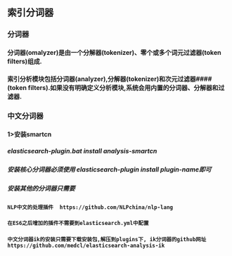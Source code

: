 ## 索引分词器
### 分词器
#### 分词器(omalyzer)是由一个分解器(tokenizer)、零个或多个词元过滤器(token filters)组成.
#### 索引分析模块包括分词器(analyzer),分解器(tokenizer)和次元过滤器#### (token filters).如果没有明确定义分析模块,系统会用内置的分词器、分解器和过滤器.
### 中文分词器
#### 1>安装smartcn 
#####  elasticsearch-plugin.bat install analysis-smartcn  

#####  安装核心分词器必须使用 elasticsearch-plugin install plugin-name即可
#####  安装其他的分词器只需要

#### `NLP中文的处理插件  https://github.com/NLPchina/nlp-lang`
#### `在ES6之后增加的插件不需要到elasticsearch.yml中配置`
#### `中文分词器ik的安装只需要下载安装包,解压到plugins下, ik分词器的github网址 https://github.com/medcl/elasticsearch-analysis-ik`
